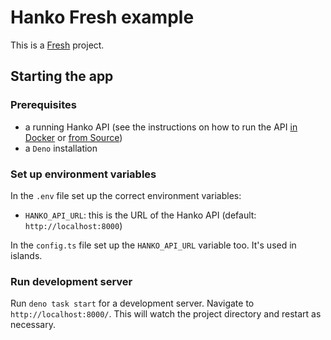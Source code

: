 # Hanko Fresh example

This is a [Fresh](fresh.deno.dev/) project.

## Starting the app

### Prerequisites

- a running Hanko API (see the instructions on how to run the API [in Docker](../../../backend/README.md#Docker) or [from Source](../../../backend/README.md#from-source))
- a `Deno` installation

### Set up environment variables

In the `.env` file set up the correct environment variables:

- `HANKO_API_URL`: this is the URL of the Hanko API (default: `http://localhost:8000`)

In the `config.ts` file set up the `HANKO_API_URL` variable too. It's used in islands.

### Run development server

Run `deno task start`  for a development server. Navigate to `http://localhost:8000/`. This will watch the project directory and restart as necessary.
